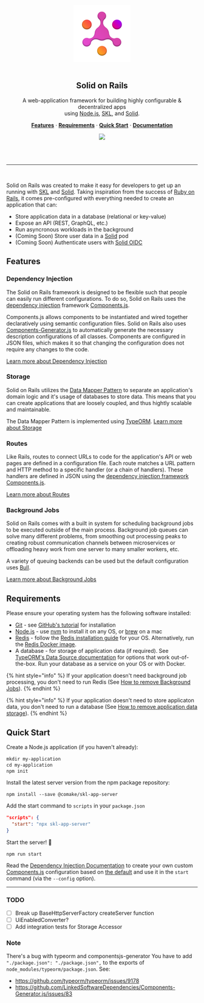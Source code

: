<div align="center">
  <a href="https://github.com/comake/skl-app-server">
    <img src="./resources/skl.svg" width="150" height="150">
  </a>
  <br/>
  <br/>
  <h2>Solid on Rails</h2>
  <p>
    A web-application framework for building highly configurable & decentralized apps <br/> using <a href="https://nodejs.org/">Node.js</a>, <a href="https://www.comake.io/skl">SKL</a>, and <a href="https://solidproject.org/">Solid</a>.
  </p>
  <p>
    <a href="#features"><strong>Features</strong></a> ·
    <a href="#requirements"><strong>Requirements</strong></a> ·
    <a href="#quick-start"><strong>Quick Start</strong></a> ·
    <a href="https://app.gitbook.com/s/Dbvw06OMs2fMDmC8CZep/"><strong>Documentation</strong></a>
  </p>
  <p>
    <a href="https://github.com/comake/skl-app-server/actions/workflows/ci.yml">
      <img src="https://github.com/comake/skl-app-server/actions/workflows/ci.yml/badge.svg">
    </a>
  </p>
  <br>
  <br>
</div>

---
<br/>

Solid on Rails was created to make it easy for developers to get up an running with [SKL](https://www.comake.io/skl) and [Solid](https://solidproject.org/). Taking inspiration from the success of [Ruby on Rails](https://rubyonrails.org/), it comes pre-configured with everything needed to create an application that can:

- Store application data in a database (relational or key-value)
- Expose an API (REST, GraphQL, etc.)
- Run asyncronous workloads in the background
- (Coming Soon) Store user data in a [Solid](https://solidproject.org/) pod
- (Coming Soon) Authenticate users with [Solid OIDC](https://solid.github.io/solid-oidc/)

## Features

### Dependency Injection

The Solid on Rails framework is designed to be flexible such that people can easily run different configurations. To do so, Solid on Rails uses the [dependency injection](https://martinfowler.com/articles/injection.html) framework [Components.js](https://componentsjs.readthedocs.io/). 

Components.js allows components to be instantiated and wired together declaratively using semantic configuration files. Solid on Rails also uses [Components-Generator.js](https://github.com/LinkedSoftwareDependencies/Components-Generator.js) to automatically generate the necessary description configurations of all classes. Components are configured in JSON files, which makes it so that changing the configuration does not require any changes to the code.

[Learn more about Dependency Injection](https://app.gitbook.com/s/Dbvw06OMs2fMDmC8CZep/guides/dependency-injection)

### Storage

Solid on Rails utilizes the [Data Mapper Pattern](https://en.wikipedia.org/wiki/Data\_mapper\_pattern) to separate an application's domain logic and it's usage of databases to store data. This means that you can create applications that are loosely coupled, and thus hightly scalable and maintainable.

The Data Mapper Pattern is implemented using [TypeORM](https://typeorm.io/).
[Learn more about Storage](https://app.gitbook.com/s/Dbvw06OMs2fMDmC8CZep/guides/storage)

### Routes

Like Rails, routes to connect URLs to code for the application's API or web pages are defined in a configuration file. Each route matches a URL pattern and HTTP method to a specific handler (or a chain of handlers). These handlers are defined in JSON using the [dependency injection framework Components.js](https://app.gitbook.com/s/Dbvw06OMs2fMDmC8CZep/guides/dependency-injection).

[Learn more about Routes](https://app.gitbook.com/s/Dbvw06OMs2fMDmC8CZep/guides/routes)

### Background Jobs

Solid on Rails comes with a built in system for scheduling background jobs to be executed outside of the main process. Background job queues can solve many different problems, from smoothing out processing peaks to creating robust communication channels between microservices or offloading heavy work from one server to many smaller workers, etc.

A variety of queuing backends can be used but the default configuration uses [Bull](https://optimalbits.github.io/bull/).

[Learn more about Background Jobs](https://app.gitbook.com/s/Dbvw06OMs2fMDmC8CZep/guides/background-jobs)

## Requirements 

Please ensure your operating system has the following software installed:
* [Git](https://git-scm.com/) - see [GitHub's tutorial](https://help.github.com/articles/set-up-git/) for installation
* [Node.js](https://nodejs.org/) - use [nvm](https://github.com/creationix/nvm) to install it on any OS, or [brew](https://brew.sh/) on a mac
* [Redis](https://redis.io/)  - follow the [Redis installation guide](https://redis.io/docs/getting-started/installation/) for your OS. Alternatively, run the [Redis Docker image](https://hub.docker.com/_/redis).
* A database - for storage of application data (if required). See [TypeORM's Data Source documentation](https://typeorm.io/data-source-options) for options that work out-of-the-box. Run your database as a service on your OS or with Docker.

{% hint style="info" %}
If your application doesn't need background job processing, you don't need to run Redis (See [How to remove Background Jobs](https://app.gitbook.com/s/Dbvw06OMs2fMDmC8CZep/guides/background-jobs#remove)).
{% endhint %}

{% hint style="info" %}
If your application doesn't need to store applicaton data, you don't need to run a database (See [How to remove application data storage](https://app.gitbook.com/s/Dbvw06OMs2fMDmC8CZep/guides/storage#remove)).
{% endhint %}

## Quick Start

Create a Node.js application (if you haven't already):
```
mkdir my-application
cd my-application
npm init
```

Install the latest server version from the npm package repository:

```
npm install --save @comake/skl-app-server
```

Add the start command to `scripts` in your `package.json`

```json
"scripts": {
  "start": "npx skl-app-server"
}
```

Start the server! 🚀
```
npm run start
```

Read the [Dependency Injection Documentation](https://app.gitbook.com/s/Dbvw06OMs2fMDmC8CZep/guides/dependency-injection) to create your own custom [Components.js](https://componentsjs.readthedocs.io/) configuration based on [the default](https://github.com/comake/skl-app-server/blob/main/config/default.json) and use it in the `start` command (via the `--config` option).

---

### TODO
 - [ ] Break up BaseHttpServerFactory createServer function
 - [ ] UiEnabledConverter?
 - [ ] Add integration tests for Storage Accessor

### Note
There's a bug with typeorm and componentsjs-generator
You have to add `"./package.json": "./package.json",` to the exports of `node_modules/typeorm/package.json`.
See:
- https://github.com/typeorm/typeorm/issues/9178
- https://github.com/LinkedSoftwareDependencies/Components-Generator.js/issues/83

